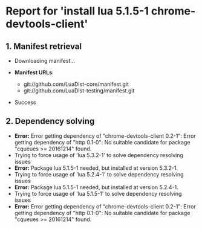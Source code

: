# Report for 'install lua 5.1.5-1 chrome-devtools-client'


## 1. Manifest retrieval

- Downloading manifest...

- **Manifest URLs**:
    - git://github.com/LuaDist-core/manifest.git
    - git://github.com/LuaDist-testing/manifest.git
- Success

## 2. Dependency solving

- **Error:** Error getting dependency of "chrome-devtools-client 0.2-1": Error getting dependency of "http 0.1-0": No suitable candidate for package "cqueues >= 20161214" found.
- Trying to force usage of 'lua 5.3.2-1' to solve dependency resolving issues
- **Error:** Package lua 5.1.5-1 needed, but installed at version 5.3.2-1.
- Trying to force usage of 'lua 5.2.4-1' to solve dependency resolving issues
- **Error:** Package lua 5.1.5-1 needed, but installed at version 5.2.4-1.
- Trying to force usage of 'lua 5.1.5-1' to solve dependency resolving issues
- **Error:** Error getting dependency of "chrome-devtools-client 0.2-1": Error getting dependency of "http 0.1-0": No suitable candidate for package "cqueues >= 20161214" found.

